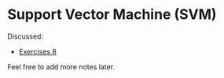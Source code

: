 # Support Vector Machine (SVM)

Discussed:
* [Exercises 8](./material/week8)

Feel free to add more notes later.
